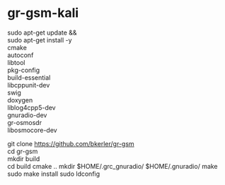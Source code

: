 # gr-gsm-kali

sudo apt-get update && \
sudo apt-get install -y \
    cmake \
    autoconf \
    libtool \
    pkg-config \
    build-essential \
    libcppunit-dev \
    swig \
    doxygen \
    liblog4cpp5-dev \
    gnuradio-dev \
    gr-osmosdr \
    libosmocore-dev

git clone https://github.com/bkerler/gr-gsm  
cd gr-gsm  
mkdir build  
cd build
cmake ..
mkdir $HOME/.grc_gnuradio/ $HOME/.gnuradio/
make
sudo make install
sudo ldconfig

